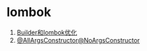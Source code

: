 # lombok

1. [Builder和lombok优化](Builder和lombok优化.md)
2. [@AllArgsConstructor@NoArgsConstructor](@AllArgsConstructor@NoArgsConstructor.md)